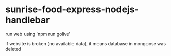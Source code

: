 # sunrise-food-express-nodejs-handlebar

run web using 'npm run golive'    

if website is broken (no available data), it means database in mongoose was deleted

